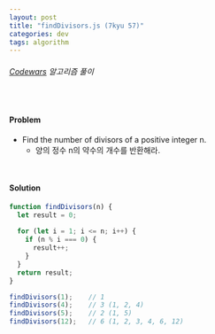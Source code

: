 ```yaml
---
layout: post
title: "findDivisors.js (7kyu 57)"
categories: dev
tags: algorithm
---
```


###### [Codewars](https://www.codewars.com) 알고리즘 풀이

<br>

#### Problem

- Find the number of divisors of a positive integer n.
  - 양의 정수 n의 약수의 개수를 반환해라.

<br>

#### Solution

```js
function findDivisors(n) {
  let result = 0;
  
  for (let i = 1; i <= n; i++) {
    if (n % i === 0) {
      result++;
    }
  }
  return result;
}

findDivisors(1);	// 1
findDivisors(4);	// 3 (1, 2, 4)
findDivisors(5);	// 2 (1, 5)
findDivisors(12);	// 6 (1, 2, 3, 4, 6, 12)
```

<br>